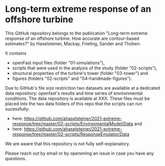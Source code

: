 # Long-term extreme response of an offshore turbine

This GitHub repository belongs to the publication "Long-term extreme response of an 
offshore turbine: How accurate are contour-based estimates?" by Haselsteiner, Mackay, 
Frieling, Sander and Thoben.

It contains 
 * openFast input files (folder "01-simulations"), 
 * scripts that were used in the analysis of the study (folder "02-scripts"), 
 * structural properties of the turbine's tower (folder "03-tower") and 
 * figures (folders "02-scripts" and "04-handmade-figures"). 

Due to GitHub's file size restriction two datasets are available at a dedicated 
data repository: openfast's results and time series of environmental conditions.
The data repository is available at XXX.
These files must be placed into the two data folders of this repo that the scripts can run sucessfully:
* here: https://github.com/ahaselsteiner/2021-extreme-response/tree/master/02-scripts/EnvironmentalModel/Data and 
* here: https://github.com/ahaselsteiner/2021-extreme-response/tree/master/02-scripts/ResponseEmulator/Data


We are aware that this repository is not fully self-explanatory.

Please reach out by email or by openening an issue in case you have any questions.
